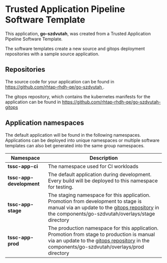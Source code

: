 # Trusted Application Pipeline Software Template

This application, **go-szdvutah**, was created from a Trusted Application Pipeline Software Template.

The software templates create a new source and gitops deployment repositories with a sample source application. 

## Repositories

The source code for your application can be found in [https://github.com/rhtap-rhdh-qe/go-szdvutah ](https://github.com/rhtap-rhdh-qe/go-szdvutah ).
 
The gitops repository, which contains the kubernetes manifests for the application can be found in 
[https://github.com/rhtap-rhdh-qe/go-szdvutah-gitops ](https://github.com/rhtap-rhdh-qe/go-szdvutah-gitops ) 

## Application namespaces 

The default application will be found in the following namespaces. Applications can be deployed into unique namespaces or multiple software templates can also bet generated into the same group namespaces.  

|  Namespace   |  Description   |  
| -------- | -------- |
| **tssc-app-ci** | The namespace used for CI workloads |
| **tssc-app-development** | The default application during development. Every build will be deployed to this namespace for testing. |
| **tssc-app-stage** | The staging namespace for this application. Promotion from development to stage is manual via an update to the [gitops repository](https://github.com/rhtap-rhdh-qe/go-szdvutah-gitops ) in the components/go-szdvutah/overlays/stage directory |
| **tssc-app-prod** | The production namespace for this application. Promotion from stage to production is manual via an update to the [gitops repository](https://github.com/rhtap-rhdh-qe/go-szdvutah-gitops ) in the components/go-szdvutah/overlays/prod directory |